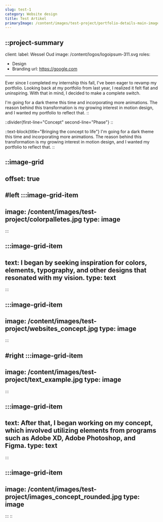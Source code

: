 ```yaml
---
slug: test-1
category: Website design
title: Test Artikel
primaryImage: /content/images/test-project/portfolio-details-main-image.jpg
---
```


::project-summary
---
client:
  label: Wessel Oud
  image: /content/logos/logoipsum-311.svg
roles:
  - Design
  - Branding
url: https://google.com
---
Ever since I completed my internship this fall, I've been eager to revamp my portfolio. Looking back at my portfolio from last year, I realized it felt flat and uninspiring. With that in mind, I decided to make a complete switch.

I'm going for a dark theme this time and incorporating more animations. The reason behind this transformation is my growing interest in motion design, and I wanted my portfolio to reflect that.
::

::divider{first-line="Concept" second-line="Phase"}
::

::text-block{title="Bringing the concept to life"}
I'm going for a dark theme this time and incorporating more animations. The reason behind this transformation is my growing interest in motion design, and I wanted my portfolio to reflect that.
::

::image-grid
---
offset: true
---
#left
  :::image-grid-item
  ---
  image: /content/images/test-project/colorpalletes.jpg
  type: image
  ---
  :::

  :::image-grid-item
  ---
  text: I began by seeking inspiration for colors, elements, typography, and other designs that resonated with my vision.
  type: text
  ---
  :::

  :::image-grid-item
  ---
  image: /content/images/test-project/websites_concept.jpg
  type: image
  ---
  :::

#right
  :::image-grid-item
  ---
  image: /content/images/test-project/text_example.jpg
  type: image
  ---
  :::

  :::image-grid-item
  ---
  text: After that, I began working on my concept, which involved utilizing elements from programs such as Adobe XD, Adobe Photoshop, and Figma.
  type: text
  ---
  :::

  :::image-grid-item
  ---
  image: /content/images/test-project/images_concept_rounded.jpg
  type: image
  ---
  :::
::
